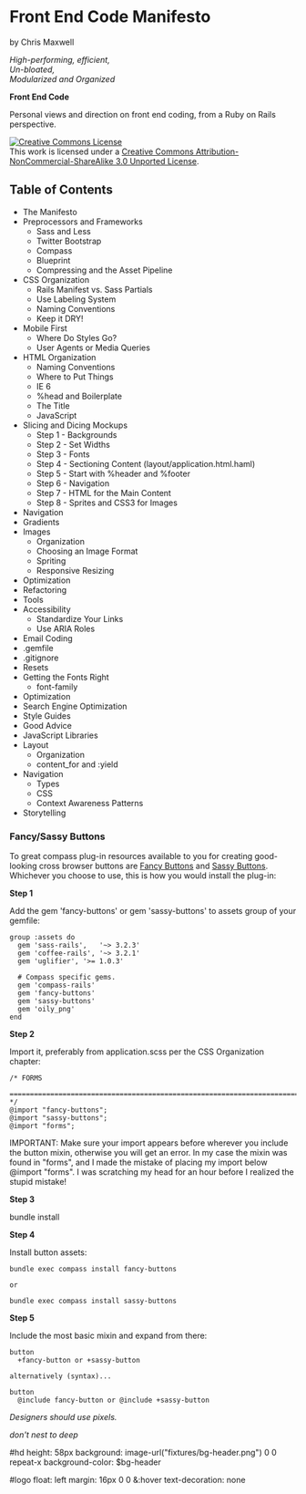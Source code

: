 Front End Code Manifesto
========================

by Chris Maxwell

*High-performing, efficient,*  
*Un-bloated,*  
*Modularized and Organized*

**Front End Code**


Personal views and direction on front end coding, from a Ruby on Rails perspective.

<a rel="license" href="http://creativecommons.org/licenses/by-nc-sa/3.0/">
  <img alt="Creative Commons License" style="border-width:0" src="http://i.creativecommons.org/l/by-nc-sa/3.0/88x31.png" /></a>
<br />This work is licensed under a 
<a rel="license" href="http://creativecommons.org/licenses/by-nc-sa/3.0/">Creative Commons Attribution-NonCommercial-ShareAlike 3.0 Unported License</a>.


Table of Contents
-----------------

- The Manifesto
- Preprocessors and Frameworks
  - Sass and Less
  - Twitter Bootstrap
  - Compass
  - Blueprint
  - Compressing and the Asset Pipeline
- CSS Organization
  - Rails Manifest vs. Sass Partials
  - Use Labeling System
  - Naming Conventions
  - Keep it DRY!
- Mobile First
  - Where Do Styles Go?
  - User Agents or Media Queries
- HTML Organization
  - Naming Conventions
  - Where to Put Things
  - IE 6
  - %head and Boilerplate
  - The Title
  - JavaScript
- Slicing and Dicing Mockups
  - Step 1 - Backgrounds
  - Step 2 - Set Widths
  - Step 3 - Fonts
  - Step 4 - Sectioning Content (layout/application.html.haml)
  - Step 5 - Start with %header and %footer
  - Step 6 - Navigation
  - Step 7 - HTML for the Main Content
  - Step 8 - Sprites and CSS3 for Images
- Navigation
- Gradients
- Images
  - Organization
  - Choosing an Image Format
  - Spriting
  - Responsive Resizing
- Optimization
- Refactoring
- Tools
- Accessibility
  - Standardize Your Links
  - Use ARIA Roles
- Email Coding
- .gemfile
- .gitignore
- Resets
- Getting the Fonts Right
  - font-family
- Optimization
- Search Engine Optimization
- Style Guides
- Good Advice
- JavaScript Libraries
- Layout
  - Organization
  - content_for and :yield
- Navigation
  - Types
  - CSS
  - Context Awareness Patterns
- Storytelling


### Fancy/Sassy Buttons

To great compass plug-in resources available to you for creating good-looking cross browser buttons are [Fancy Buttons][] and [Sassy Buttons][]. Whichever you choose to use, this is how you would install the plug-in:

**Step 1**

Add the gem 'fancy-buttons' or gem 'sassy-buttons' to assets group of your gemfile:

    group :assets do
      gem 'sass-rails',   '~> 3.2.3'
      gem 'coffee-rails', '~> 3.2.1'
      gem 'uglifier', '>= 1.0.3'
    
      # Compass specific gems.
      gem 'compass-rails'
      gem 'fancy-buttons'
      gem 'sassy-buttons'
      gem 'oily_png'
    end

**Step 2**

Import it, preferably from application.scss per the CSS Organization chapter:

    /* FORMS
      ============================================================================ */
    @import "fancy-buttons";
    @import "sassy-buttons";
    @import "forms";

IMPORTANT: Make sure your import appears before wherever you include the button mixin, otherwise you will get an error. In my case the mixin was found in "forms", and I made the mistake of placing my import below @import "forms". I was scratching my head for an hour before I realized the stupid mistake!

**Step 3**

bundle install

**Step 4**

Install button assets:

    bundle exec compass install fancy-buttons
    
    or
    
    bundle exec compass install sassy-buttons

**Step 5**

Include the most basic mixin and expand from there:

    button
      +fancy-button or +sassy-button
    
    alternatively (syntax)...
    
    button
      @include fancy-button or @include +sassy-button

[Fancy Buttons]:        http://brandonmathis.com/projects/fancy-buttons/
[Sassy Buttons]:        http://jaredhardy.com/sassy-buttons/




*Designers should use pixels.*




*don't nest to deep*

#hd
  height: 58px
  background: image-url("fixtures/bg-header.png") 0 0 repeat-x
  background-color: $bg-header

#logo
  float: left
  margin: 16px 0  0
  &:hover
    text-decoration: none

